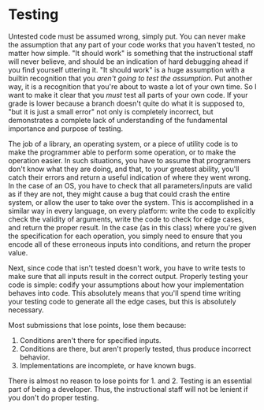 # Testing

Untested code must be assumed wrong, simply put.
You can never make the assumption that any part of your code works that you haven't tested, no matter how simple.
"It should work" is something that the instructional staff will never believe, and should be an indication of hard debugging ahead if you find yourself uttering it.
"It should work" is a huge assumption with a builtin recognition that you *aren't going to test the assumption*.
Put another way, it is a recognition that you're about to waste a lot of your own time.
So I want to make it clear that you *must* test all parts of your own code.
If your grade is lower because a branch doesn't quite do what it is supposed to, "but it is just a small error" not only is completely incorrect, but demonstrates a complete lack of understanding of the fundamental importance and purpose of testing.

The job of a library, an operating system, or a piece of utility code is to make the programmer able to perform some operation, or to make the operation easier.
In such situations, you have to assume that programmers don't know what they are doing, and that, to your greatest ability, you'll catch their errors and return a useful indication of where they went wrong.
In the case of an OS, you have to check that all parameters/inputs are valid as if they are not, they might cause a bug that could crash the entire system, or allow the user to take over the system.
This is accomplished in a similar way in every language, on every platform: write the code to explicitly check the validity of arguments, write the code to check for edge cases, and return the proper result.
In the case (as in this class) where you're given the specification for each operation, you simply need to ensure that you encode all of these erroneous inputs into conditions, and return the proper value.

Next, since code that isn't tested doesn't work, you have to write tests to make sure that all inputs result in the correct output.
Properly testing your code is simple: codify your assumptions about how your implementation behaves into code.
This absolutely means that you'll spend time writing your testing code to generate all the edge cases, but this is absolutely necessary.

Most submissions that lose points, lose them because:

1. Conditions aren't there for specified inputs.
2. Conditions are there, but aren't properly tested, thus produce incorrect behavior.
3. Implementations are incomplete, or have known bugs.

There is almost no reason to lose points for 1. and 2.
Testing is an essential part of being a developer.
Thus, the instructional staff will not be lenient if you don't do proper testing.
